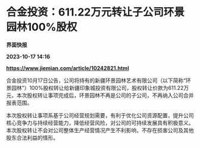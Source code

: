 # 合金投资：611.22万元转让子公司环景园林100%股权
**界面快报**

**2023-10-17 14:16**

**https://www.jiemian.com/article/10242821.html**

合金投资10月17日公告，公司将持有的新疆环景园林艺术有限公司（以下简称“环景园林”）100%股权转让给新疆印象城投资有限公司，股权转让价款为611.22万元，本次股权转让事项完成后，环景园林不再是公司的子公司，不再纳入公司合并报表范围。

本次股权转让事项系基于公司经营规划需要，有利于优化公司资源配置，提升公司核心竞争力与持续经营能力，降低经营风险，对公司的可持续发展具有积极意义。本次股权转让不会对公司整体生产经营情况产生不利影响，不存在损害公司及其他股东合法利益的情形。